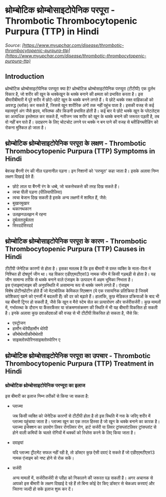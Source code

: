 # थ्रोम्बोटिक थ्रोम्बोसाइटोपेनिक परपूरा - Thrombotic Thrombocytopenic Purpura (TTP) in Hindi
_Source: [https://www.myupchar.com/disease/thrombotic-thrombocytopenic-purpura-ttp](https://www.myupchar.com/disease/thrombotic-thrombocytopenic-purpura-ttp)_

## Introduction
थ्रोम्बोटिक थ्रोम्बोसाइटोपेनिक परप्यूरा क्या है?
थ्रोम्बोटिक थ्रोम्बोसाइटोपेनिक परप्यूरा (टीटीपी) एक दुर्लभ विकार है, जो शरीर की खून के थक्केखून के थक्के बनाने की क्षमता को प्रभावित करता है। इस बीमारीबीमारी में पूरे शरीर में छोटे-छोटे खून के थक्के बनने लगते हैं। ये छोटे थक्के रक्त वाहिकाओं को अवरुद्ध (ब्लॉक) कर सकते हैं, जिससे खून शारीरिक अंगों तक नहीं पहुंच पाता है। इसकी वजह से कई महत्वपूर्ण अंग जैसे हृदय, मस्तिष्क और किडनी प्रभावित होती है। कई बार ये छोटे थक्के खून के प्लेटलेट्स का अत्यधिक इस्तेमाल कर सकते हैं, नतीजन जब शरीर को खून के थक्के बनाने की जरूरत पड़ती है, तब वो नहीं बन पाते हैं। उदाहरण के लिए चोटचोट लगने पर थक्के न बन पाने की वजह से ब्लीडिंगब्लीडिंग को रोकना मुश्किल हो जाता है।

## थ्रोम्बोटिक थ्रोम्बोसाइटोपेनिक परपूरा के लक्षण - Thrombotic Thrombocytopenic Purpura (TTP) Symptoms in Hindi
बेवजह बैंगनी रंग की नील पड़नानील पड़ना। इन निशानों को 'परप्यूरा' कहा जाता है। इसके अलावा निम्न लक्षण दिखाई देते हैं:
- छोटे लाल या बैंगनी रंग के धब्बे, जो चकत्तेचकत्ते की तरह दिख सकते हैं।
- त्वचा पीली पड़ना (पीलियापीलिया)
- त्वचा बेजान दिख सकती है
इसके अन्य लक्षणों में शामिल हैं, जैसे:
- बुखारबुखार
- थकानथकान
- उलझनउलझन में रहना
- दुर्बलतादुर्बलता
- सिरदर्दसिरदर्द

## थ्रोम्बोटिक थ्रोम्बोसाइटोपेनिक परपूरा के कारण - Thrombotic Thrombocytopenic Purpura (TTP) Causes in Hindi
टीटीपी जेनेटिक कारणों से होता है। इसका मतलब है कि इस बीमारी से ग्रस्त व्यक्ति के माता-पिता में निश्चित ही दोषपूर्ण जीन था। यह विकार एडीएएमटीएस13 नामक जीन में किसी गड़बड़ी से होता है। यह जीन सामान्य तरीके से थक्के बनाने वाले एंजाइम के उत्पादन में अहम भूमिका निभाता है। इस एंजाइमएंजाइम की अनुपस्थिति में असामान्य रूप से थक्के जमने लगते हैं। एंजाइम विशेष प्रोटीनप्रोटीन होते हैं जो मेटाबोलिक केमिकल रिएक्शन (ये एक रसायनिक प्रतिक्रिया है जिसमें कोशिकाएं खाने को एनर्जी में बदलती हैं) की दर को बढ़ाते हैं।
हालांकि, कुछ मेडिकल प्रक्रियाओं के बाद भी यह बीमारी ट्रिगर हो सकती है, जैसे कि खून व मैरो स्टेम सेल का प्रत्यारोपण और सर्जरीसर्जरी। कुछ मामलों में, गर्भावस्था के दौरान या कैंसरकैंसर या संक्रमणसंक्रमण की स्थिति में भी यह बीमारी विकसित हो सकती है। इनके अलावा कुछ दवाओंदवाओं की वजह से भी टीटीपी विकसित हो सकता है, जैसे कि:
- एस्ट्रोजन
- हार्मोन थेरेपीहार्मोन थेरेपी
- कीमोथेरपीकीमोथेरपी
- साइक्लोस्पोरिनसाइक्लोस्पोरिन ए

## थ्रोम्बोटिक थ्रोम्बोसाइटोपेनिक परपूरा का उपचार - Thrombotic Thrombocytopenic Purpura (TTP) Treatment in Hindi
### थ्रोम्बोटिक थ्रोम्बोसाइटोपेनिक परप्यूरा का इलाज
इस बीमारी का इलाज निम्न तरीकों से किया जा सकता है:
- प्लाज्मा
	जब किसी व्यक्ति को जेनेटिक कारणों से टीटीपी होता है तो इस स्थिति में नस के जरिए शरीर में प्लाज्मा पहुंचाया जाता है। प्लाज्मा खून का एक तरल हिस्सा है जो खून के थक्के बनाने का कारक है। प्लाज्मा इंजेक्शन का उपयोग लिवर रोगलिवर रोग, हार्ट सर्जरी या लिवर ट्रांसप्लांटलिवर ट्रांसप्लांट से होने वाली कमियों के चलते रोगियों में थक्कों को रिप्लेस करने के लिए किया जाता है।
- दवाइयां 
	यदि प्लाज्मा ट्रीटमेंट सफल नहीं रही है, तो डॉक्टर कुछ ऐसी दवाएं दे सकते हैं जो एडीएएमटीएस13 नामक एंजाइम को नष्ट होने से रोक सकें।
- सर्जरी
	अन्य मामलों में, सर्जरीसर्जरी से प्लीहा को निकालने की जरूरत पड़ सकती है।
अगर अचानक से आपको इस बीमारी के लक्षण दिखाई दे रहे हैं तो बिना कोई देर किए डॉक्टर से चेकअप करवाएं और जितना जल्दी हो सके इलाज शुरू कर दें।


